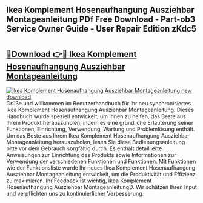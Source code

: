 ## Ikea Komplement Hosenaufhangung Ausziehbar Montageanleitung PDf Free Download - Part-ob3 Service Owner Guide - User Repair Edition zKdc5

# <h2><a href="http://df8al7.blite.top/?on=Ikea+Komplement+Hosenaufhangung+Ausziehbar+Montageanleitung">🔗Download 👉🔴 Ikea Komplement Hosenaufhangung Ausziehbar Montageanleitung</a></h2>

[![Ikea Komplement Hosenaufhangung Ausziehbar Montageanleitung new download](https://i.imgur.com/lujVjoI.png)](http://df8al7.blite.top/?on=Ikea+Komplement+Hosenaufhangung+Ausziehbar+Montageanleitung)
Grüße und willkommen im Benutzerhandbuch für Ihr neu synchronisiertes Ikea Komplement Hosenaufhangung Ausziehbar Montageanleitung. Dieses Handbuch wurde speziell entwickelt, um Ihnen zu helfen, das Beste aus Ihrem Produkt herauszuholen, indem es eine gründliche Erläuterung seiner Funktionen, Einrichtung, Verwendung, Wartung und Problemlösung enthält. Um das Beste aus Ihrem Ikea Komplement Hosenaufhangung Ausziehbar Montageanleitung herauszuholen, lesen Sie diese Bedienungsanleitung bitte vor dem Gebrauch sorgfältig durch. Es enthält detaillierte Anweisungen zur Einrichtung des Produkts sowie Informationen zur Verwendung der verschiedenen Funktionen und Funktionen. Mit Funktionen wie der Funktionsliste wurde Ihr neues Ikea Komplement Hosenaufhangung Ausziehbar Montageanleitung entwickelt, um die Produktivität und Effizienz zu maximieren. Ihr Feedback ist wichtig, Ikea Komplement Hosenaufhangung Ausziehbar MontageanleitungD. Wir schätzen Ihren Input und verpflichten uns zu kontinuierlicher Verbesserung.
